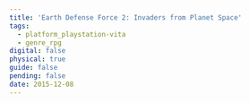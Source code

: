 ```yaml
---
title: 'Earth Defense Force 2: Invaders from Planet Space'
tags:
  - platform_playstation-vita
  - genre_rpg
digital: false
physical: true
guide: false
pending: false
date: 2015-12-08
---
```

